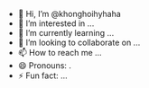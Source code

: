 - 👋 Hi, I’m @khonghoihyhaha
- 👀 I’m interested in ...
- 🌱 I’m currently learning ...
- 💞️ I’m looking to collaborate on ...
- 📫 How to reach me ...
- 😄 Pronouns: .
- ⚡ Fun fact: ...

<!---
khonghoihyhaha/khonghoihyhaha is a ✨ special ✨ repository because its `README.md` (this file) appears on your GitHub profile.
You can click the Preview link to take a look at your changes.
--->
